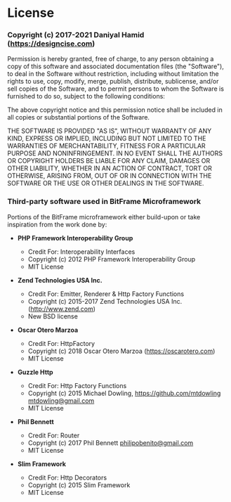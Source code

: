 # License

### Copyright (c) 2017-2021 Daniyal Hamid (https://designcise.com)

Permission is hereby granted, free of charge, to any person obtaining a copy of this software and associated documentation files (the "Software"), to deal in the Software without restriction, including without limitation the rights to use, copy, modify, merge, publish, distribute, sublicense, and/or sell copies of the Software, and to permit persons to whom the Software is furnished to do so, subject to the following conditions:

The above copyright notice and this permission notice shall be included in all copies or substantial portions of the Software.

THE SOFTWARE IS PROVIDED "AS IS", WITHOUT WARRANTY OF ANY KIND, EXPRESS OR IMPLIED, INCLUDING BUT NOT LIMITED TO THE WARRANTIES OF MERCHANTABILITY, FITNESS FOR A PARTICULAR PURPOSE AND NONINFRINGEMENT. IN NO EVENT SHALL THE AUTHORS OR COPYRIGHT HOLDERS BE LIABLE FOR ANY CLAIM, DAMAGES OR OTHER LIABILITY, WHETHER IN AN ACTION OF CONTRACT, TORT OR OTHERWISE, ARISING FROM, OUT OF OR IN CONNECTION WITH THE SOFTWARE OR THE USE OR OTHER DEALINGS IN THE SOFTWARE.

### Third-party software used in BitFrame Microframework

Portions of the BitFrame microframework either build-upon or take inspiration from the work done by:

- **PHP Framework Interoperability Group**
  * Credit For: Interoperability Interfaces
  * Copyright (c) 2012 PHP Framework Interoperability Group
  * MIT License

- **Zend Technologies USA Inc.**
  * Credit For: Emitter, Renderer & Http Factory Functions
  * Copyright (c) 2015-2017 Zend Technologies USA Inc. (http://www.zend.com)
  * New BSD license

- **Oscar Otero Marzoa**
  * Credit For: HttpFactory
  * Copyright (c) 2018 Oscar Otero Marzoa (https://oscarotero.com)
  * MIT License

- **Guzzle Http**
  * Credit For: Http Factory Functions
  * Copyright (c) 2015 Michael Dowling, https://github.com/mtdowling <mtdowling@gmail.com>
  * MIT License

- **Phil Bennett**
  * Credit For: Router
  * Copyright (c) 2017 Phil Bennett <philipobenito@gmail.com>
  * MIT License

- **Slim Framework**
  * Credit For: Http Decorators
  * Copyright (c) 2015 Slim Framework
  * MIT License